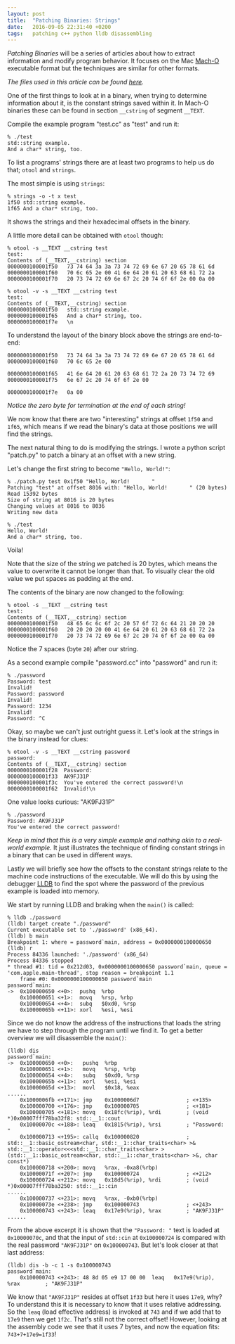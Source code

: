 ```yaml
---
layout: post
title:  "Patching Binaries: Strings"
date:   2016-09-05 22:31:40 +0200
tags:   patching c++ python lldb disassembling
---
```


_Patching Binaries_ will be a series of articles about how to extract information and modify program behavior. It focuses on the Mac [Mach-O][mach-o] executable format but the techniques are similar for other formats.

_The files used in this article can be found [here](https://github.com/netromdk/patching/tree/master/strings)._

One of the first things to look at in a binary, when trying to determine information about it, is the constant strings saved within it. In Mach-O binaries these can be found in section `__cstring` of segment `__TEXT`.

Compile the example program "test.cc" as "test" and run it:

```shell
% ./test
std::string example.
And a char* string, too.
```

To list a programs' strings there are at least two programs to help us do that; `otool` and
`strings`.

The most simple is using `strings`:

```shell
% strings -o -t x test
1f50 std::string example.
1f65 And a char* string, too.
```

It shows the strings and their hexadecimal offsets in the binary.

A little more detail can be obtained with `otool` though:

```shell
% otool -s __TEXT __cstring test
test:
Contents of (__TEXT,__cstring) section
0000000100001f50   73 74 64 3a 3a 73 74 72 69 6e 67 20 65 78 61 6d
0000000100001f60   70 6c 65 2e 00 41 6e 64 20 61 20 63 68 61 72 2a
0000000100001f70   20 73 74 72 69 6e 67 2c 20 74 6f 6f 2e 00 0a 00

% otool -v -s __TEXT __cstring test
test:
Contents of (__TEXT,__cstring) section
0000000100001f50   std::string example.
0000000100001f65   And a char* string, too.
0000000100001f7e   \n
```

To understand the layout of the binary block above the strings are end-to-end:

```
0000000100001f50   73 74 64 3a 3a 73 74 72 69 6e 67 20 65 78 61 6d
0000000100001f60   70 6c 65 2e 00

0000000100001f65   41 6e 64 20 61 20 63 68 61 72 2a 20 73 74 72 69
0000000100001f75   6e 67 2c 20 74 6f 6f 2e 00
                    
0000000100001f7e   0a 00
```

_Notice the zero byte for termination at the end of each string!_

We now know that there are two "interesting" strings at offset `1f50` and `1f65`, which means if we read the binary's data at those positions we will find the strings.

The next natural thing to do is modifying the strings. I wrote a python script "patch.py" to patch a binary at an offset with a new string.

Let's change the first string to become `"Hello, World!"`:

```shell
% ./patch.py test 0x1f50 "Hello, World!       "
Patching "test" at offset 8016 with: "Hello, World!       " (20 bytes)
Read 15392 bytes
Size of string at 8016 is 20 bytes
Changing values at 8016 to 8036
Writing new data

% ./test
Hello, World!
And a char* string, too.
```

Voila!

Note that the size of the string we patched is 20 bytes, which means the value to overwrite it cannot be longer than that. To visually clear the old value we put spaces as padding at the end. 

The contents of the binary are now changed to the following:

```shell
% otool -s __TEXT __cstring test
test:
Contents of (__TEXT,__cstring) section
0000000100001f50   48 65 6c 6c 6f 2c 20 57 6f 72 6c 64 21 20 20 20
0000000100001f60   20 20 20 20 00 41 6e 64 20 61 20 63 68 61 72 2a
0000000100001f70   20 73 74 72 69 6e 67 2c 20 74 6f 6f 2e 00 0a 00
```

Notice the 7 spaces (byte `20`) after our string.

As a second example compile "password.cc" into "password" and run it:

```shell
% ./password
Password: test
Invalid!
Password: password
Invalid!
Password: 1234
Invalid!
Password: ^C
```

Okay, so maybe we can't just outright guess it. Let's look at the strings in the binary instead for clues:

```shell
% otool -v -s __TEXT __cstring password
password:
Contents of (__TEXT,__cstring) section
0000000100001f28  Password:
0000000100001f33  AK9FJ31P
0000000100001f3c  You've entered the correct password!\n
0000000100001f62  Invalid!\n
```

One value looks curious: "AK9FJ31P"

```shell
% ./password
Password: AK9FJ31P
You've entered the correct password!
```

_Keep in mind that this is a very simple example and nothing akin to a real-world example._ It just illustrates the technique of finding constant strings in a binary that can be used in different ways.

Lastly we will briefly see how the offsets to the constant strings relate to the machine code instructions of the executable. We will do this by using the debugger [LLDB][lldb] to find the spot where the password of the previous example is loaded into memory.

We start by running LLDB and braking when the `main()` is called:

```shell
% lldb ./password
(lldb) target create "./password"
Current executable set to './password' (x86_64).
(lldb) b main
Breakpoint 1: where = password`main, address = 0x0000000100000650
(lldb) r
Process 84336 launched: './password' (x86_64)
Process 84336 stopped
* thread #1: tid = 0x212d03, 0x0000000100000650 password`main, queue = 'com.apple.main-thread', stop reason = breakpoint 1.1
    frame #0: 0x0000000100000650 password`main
password`main:
->  0x100000650 <+0>:  pushq  %rbp
    0x100000651 <+1>:  movq   %rsp, %rbp
    0x100000654 <+4>:  subq   $0xd0, %rsp
    0x10000065b <+11>: xorl   %esi, %esi
```

Since we do not know the address of the instructions that loads the string we have to step through the program until we find it. To get a better overview we will disassemble the `main()`:

```shell
(lldb) dis
password`main:
->  0x100000650 <+0>:   pushq  %rbp
    0x100000651 <+1>:   movq   %rsp, %rbp
    0x100000654 <+4>:   subq   $0xd0, %rsp
    0x10000065b <+11>:  xorl   %esi, %esi
    0x10000065d <+13>:  movl   $0x18, %eax
......
    0x1000006fb <+171>: jmp    0x1000006d7               ; <+135>
    0x100000700 <+176>: jmp    0x100000705               ; <+181>
    0x100000705 <+181>: movq   0x18fc(%rip), %rdi        ; (void *)0x00007fff78ba32f8: std::__1::cout
    0x10000070c <+188>: leaq   0x1815(%rip), %rsi        ; "Password: "
    0x100000713 <+195>: callq  0x100000820               ; std::__1::basic_ostream<char, std::__1::char_traits<char> >& std::__1::operator<<<std::__1::char_traits<char> >(std::__1::basic_ostream<char, std::__1::char_traits<char> >&, char const*)
    0x100000718 <+200>: movq   %rax, -0xa8(%rbp)
    0x10000071f <+207>: jmp    0x100000724               ; <+212>
    0x100000724 <+212>: movq   0x18d5(%rip), %rdi        ; (void *)0x00007fff78ba3250: std::__1::cin
......
    0x100000737 <+231>: movq   %rax, -0xb0(%rbp)
    0x10000073e <+238>: jmp    0x100000743               ; <+243>
    0x100000743 <+243>: leaq   0x17e9(%rip), %rax        ; "AK9FJ31P"
......
```

From the above excerpt it is shown that the `"Password: "` text is loaded at `0x10000070c`, and that the input of `std::cin` at `0x100000724` is compared with the real password `"AK9FJ31P"` on `0x100000743`. But let's look closer at that last address:

```shell
(lldb) dis -b -c 1 -s 0x100000743
password`main:
    0x100000743 <+243>: 48 8d 05 e9 17 00 00  leaq   0x17e9(%rip), %rax        ; "AK9FJ31P"
```

We know that `"AK9FJ31P"` resides at offset `1f33` but here it uses `17e9`, why? To understand this it is necessary to know that it uses relative addressing. So the `leaq` (load effective address) is invoked at `743` and if we add that to `17e9` then we get `1f2c`. That's still not the correct offset! However, looking at the assembly code we see that it uses 7 bytes, and now the equation fits: `743+7+17e9=1f33`!

[mach-o]: https://en.wikipedia.org/wiki/Mach-O
[lldb]: http://lldb.llvm.org
